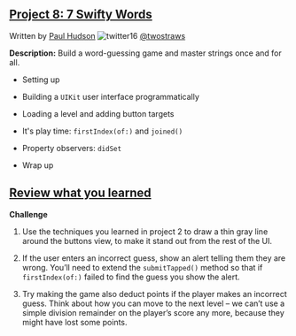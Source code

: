 ## [Project 8: 7 Swifty Words](https://www.hackingwithswift.com/read/8/overview)
Written by [Paul Hudson](https://www.hackingwithswift.com/about)  ![twitter16](https://github.com/juliangyurov/PH-Project6a/assets/13259596/445c8ea0-65c4-4dba-8e1f-3f2750f0ef51)
  [@twostraws](https://twitter.com/twostraws)

**Description:** Build a word-guessing game and master strings once and for all.

- Setting up

- Building a `UIKit` user interface programmatically

- Loading a level and adding button targets

- It's play time: `firstIndex(of:)` and `joined()`

- Property observers: `didSet`

- Wrap up

## [Review what you learned](https://www.hackingwithswift.com/review/hws/project-8-7-swifty-words)

**Challenge**

1. Use the techniques you learned in project 2 to draw a thin gray line around the buttons view, to make it stand out from the rest of the UI.

2. If the user enters an incorrect guess, show an alert telling them they are wrong. You’ll need to extend the `submitTapped()` method so that if `firstIndex(of:)` failed to find the guess you show the alert.

3. Try making the game also deduct points if the player makes an incorrect guess. Think about how you can move to the next level – we can’t use a simple division remainder on the player’s score any more, because they might have lost some points.
